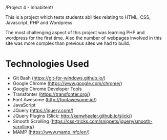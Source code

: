 /Project 4 - Inhabitent/

This is a project which tests students abilities relating to HTML, CSS, Javascript, PHP and Wordpress. 

The most challenging aspect of this project was learning PHP and wordpress for the first time. Also the number of webpages involved in this site was more complex than previous sites we had to build.

# Technologies Used
* Git Bash (https://git-for-windows.github.io/)
* Google Chrome (https://www.google.com/chrome/)
* Google Chrome Developer Tools
* Transfonter (https://transfonter.org/)
* Font Awesome (http://fontawesome.io/)
* JavaScript
* JQuery (https://jquery.com/)
* JQuery Plugins (Slick: http://kenwheeler.github.io/slick/)
* Smooth Scrolling (https://css-tricks.com/snippets/jquery/smooth-scrolling/)
* MAMP (https://www.mamp.info/en/)
